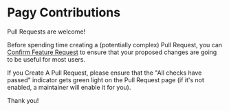 # Pagy Contributions

Pull Requests are welcome!

Before spending time creating a (potentially complex) Pull Request, you can [Confirm Feature Request](https://github.com/ddnexus/pagy/discussions/categories/feature-requests) to ensure that your proposed changes are going to be useful for most users.

If you Create A Pull Request, please ensure that the "All checks have passed" indicator gets green light on the Pull Request page (if it's not enabled, a maintainer will enable it for you).

Thank you!
